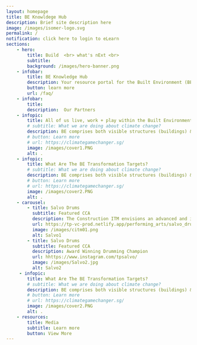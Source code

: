 ```yaml
---
layout: homepage
title: BE Knowldege Hub
description: Brief site description here
image: /images/isomer-logo.svg
permalink: /
notification: click here to login to eLearn
sections:
    - hero:
        title: Build  <br> what's nExt <br> 
        subtitle: 
        background: /images/hero-banner.png
    - infobar:
        title: BE Knowledge Hub
        description: Your resource portal for the Built Environment (BE)
        button: learn more 
        url: /faq/
    - infobar:
        title: 
        description:  Our Partners
    - infopic:
        title: All of us live, work + play within the Built Environment
        # subtitle: What we are doing about climate change?
        description: BE comprises both visible structures (buildings) & invisible infrastructure (pipes, cabling) that enable the connectivity and conveniences of our modern life. 
        # button: Learn more
        # url: https://climategamechanger.sg/
        image: /images/cover1.PNG
        alt: .
    - infopic:
        title: What Are The BE Transformation Targets? 
        # subtitle: What we are doing about climate change?
        description: BE comprises both visible structures (buildings) & invisible infrastructure (pipes, cabling) that enable the connectivity and conveniences of our modern life. 
        # button: Learn more
        # url: https://climategamechanger.sg/
        image: /images/cover2.PNG
        alt: .
    - carousel:
        - title: Salvo Drums
          subtitle: Featured CCA
          description: The Construction ITM envisions an advanced and integrated sector with widespread adoption of leading technologies, led by progressive and collaborative firms well-poised to capture business opportunities, and supported by a skilled and competent workforce.          
          url: https://tp-vc-prod.netlify.app/performing_arts/salvo_drums/
          image: /images/citm01.png  
          alt: Salvo1
        - title: Salvo Drums
          subtitle: Featured CCA
          description: Award Winning Drumming Champion
          url: hhttps://www.instagram.com/tpsalvo/
          image: /images/Salvo2.jpg
          alt: Salvo2
     - infopic:
        title: What Are The BE Transformation Targets? 
        # subtitle: What we are doing about climate change?
        description: BE comprises both visible structures (buildings) & invisible infrastructure (pipes, cabling) that enable the connectivity and conveniences of our modern life. 
        # button: Learn more
        # url: https://climategamechanger.sg/
        image: /images/cover2.PNG
        alt: .   
    - resources:
        title: Media
        subtitle: Learn more
        button: View More
---
```


